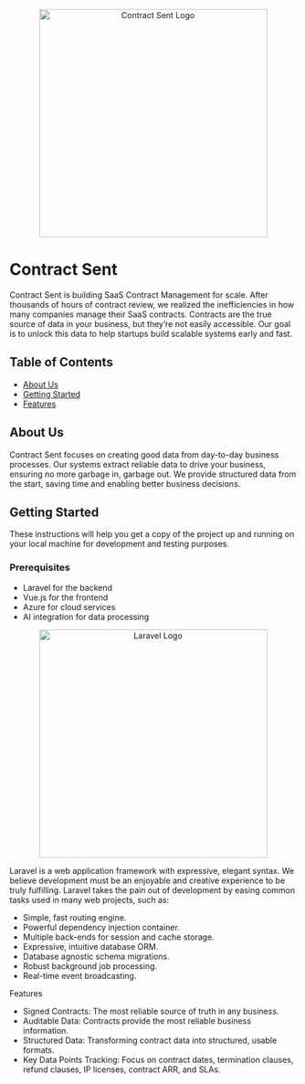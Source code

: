 <p align="center">
  <a href="https://contractsent.com" target="_blank">
    <img src="https://i0.wp.com/contractsendev.wpengine.com/wp-content/uploads/2023/11/Contract-Sent-Logo.png?w=316&ssl=1)" width="400" alt="Contract Sent Logo">
  </a>
</p>

# Contract Sent

Contract Sent is building SaaS Contract Management for scale. After thousands of hours of contract review, we realized the inefficiencies in how many companies manage their SaaS contracts. Contracts are the true source of data in your business, but they’re not easily accessible. Our goal is to unlock this data to help startups build scalable systems early and fast.

## Table of Contents

- [About Us](https://www.contractsent.com/our-approach/)
- [Getting Started](https://contractsent.com/getting-started/)
- [Features](https://www.contractsent.com/)

## About Us

Contract Sent focuses on creating good data from day-to-day business processes. Our systems extract reliable data to drive your business, ensuring no more garbage in, garbage out. We provide structured data from the start, saving time and enabling better business decisions.

## Getting Started

These instructions will help you get a copy of the project up and running on your local machine for development and testing purposes.

### Prerequisites

- Laravel for the backend
- Vue.js for the frontend
- Azure for cloud services
- AI integration for data processing

<p align="center"><a href="https://laravel.com" target="_blank"><img src="https://raw.githubusercontent.com/laravel/art/master/logo-lockup/5%20SVG/2%20CMYK/1%20Full%20Color/laravel-logolockup-cmyk-red.svg" width="400" alt="Laravel Logo"></a></p>

Laravel is a web application framework with expressive, elegant syntax. We believe development must be an enjoyable and creative experience to be truly fulfilling. Laravel takes the pain out of development by easing common tasks used in many web projects, such as:

- Simple, fast routing engine.
- Powerful dependency injection container.
- Multiple back-ends for session and cache storage.
- Expressive, intuitive database ORM.
- Database agnostic schema migrations.
- Robust background job processing.
- Real-time event broadcasting.

Features
- Signed Contracts: The most reliable source of truth in any business.
- Auditable Data: Contracts provide the most reliable business information.
- Structured Data: Transforming contract data into structured, usable formats.
- Key Data Points Tracking: Focus on contract dates, termination clauses, refund clauses, IP licenses, contract ARR, and SLAs.
